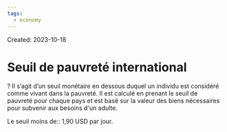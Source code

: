 ```yaml
---
tags:
  - economy
---
```

Created: 2023-10-18

# Seuil de pauvreté international
?
Il s’agit d’un seuil monétaire en dessous duquel un individu est considéré comme vivant dans la pauvreté. Il est calculé en prenant le seuil de pauvreté pour chaque pays et est basé sur la valeur des biens nécessaires pour subvenir aux besoins d'un adulte.
<!--SR:!2024-06-17,147,250-->

Le seuil moins de:: 1,90 USD par jour.
<!--SR:!2024-06-16,147,250-->